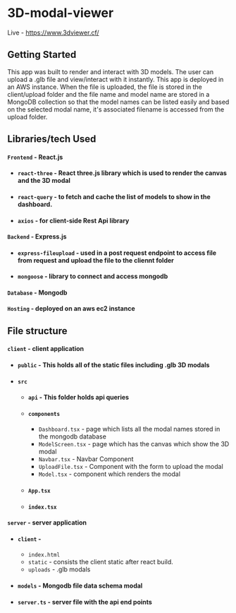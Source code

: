 # 3D-modal-viewer

Live - https://www.3dviewer.cf/

## Getting Started
This app was built to render and interact with 3D models. The user can upload a .glb file and view/interact with it instantly. This app is deployed in an AWS instance. When the file is uploaded, the file is stored in the client/upload folder and the file name and model name are stored in a MongoDB collection so that the model names can be listed easily and based on the selected modal name, it's associated filename is accessed from the upload folder.


## Libraries/tech Used
#### `Frontend` - React.js
 - #### `react-three` - React three.js library which is used to render the canvas and the 3D modal
 - #### `react-query` - to fetch and cache the list of models to show in the dashboard.
 - #### `axios` - for client-side Rest Api library
#### `Backend` - Express.js
 - #### `express-fileupload` - used in a post request endpoint to access file from request and upload the file to the cliennt folder 
 - #### `mongoose` - library to connect and access mongodb
#### `Database` - Mongodb
#### `Hosting` - deployed on an aws ec2 instance


## File structure
#### `client` - client application
- #### `public` - This holds all of the static files including .glb 3D modals
- #### `src`
    - #### `api` - This folder holds api queries 
    - #### `components` 
        - `Dashboard.tsx` -  page which lists all the modal names stored in the mongodb database
        - `ModelScreen.tsx` - page which has the canvas which show the 3D modal
        - `Navbar.tsx` - Navbar Component 
        - `UploadFile.tsx` - Component with the form to upload the modal 
        - `Model.tsx` - component which renders the modal
   - #### `App.tsx` 
   - #### `index.tsx` 
 
#### `server` - server application
- #### `client` -
     - `index.html`
     - `static` - consists the client static after react build.
     - `uploads` - .glb modals
- #### `models` - Mongodb file data schema modal
- #### `server.ts` - server file with the api end points
